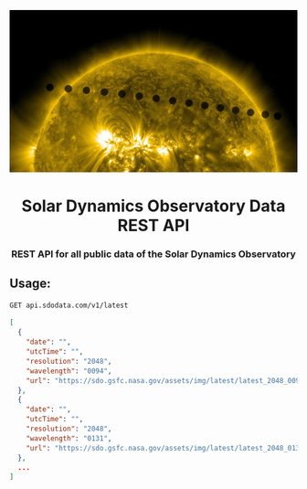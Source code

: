 <p align="center"><img src="./transit.jpg" ></p>
<h1 align="center"> Solar Dynamics Observatory Data REST API </h1>

<h3 align="center"> REST API for all public data of the Solar Dynamics Observatory</h3>

## Usage:

```
GET api.sdodata.com/v1/latest
```
```json
[
  {
    "date": "",
    "utcTime": "",
    "resolution": "2048",
    "wavelength": "0094",
    "url": "https://sdo.gsfc.nasa.gov/assets/img/latest/latest_2048_0094.jpg"
  },
  {
    "date": "",
    "utcTime": "",
    "resolution": "2048",
    "wavelength": "0131",
    "url": "https://sdo.gsfc.nasa.gov/assets/img/latest/latest_2048_0131.jpg"
  },
  ...
]
```